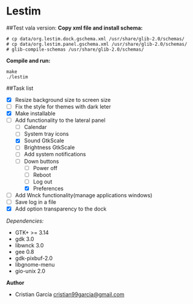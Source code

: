 Lestim
======

##Test vala version:
**Copy xml file and install schema:**
```
# cp data/org.lestim.dock.gschema.xml /usr/share/glib-2.0/schemas/
# cp data/org.lestim.panel.gschema.xml /usr/share/glib-2.0/schemas/
# glib-compile-schemas /usr/share/glib-2.0/schemas/
```

**Compile and run:**
```
make
./lestim
```

##Task list
- [x] Resize background size to screen size
- [ ] Fix the style for themes with dark leter
- [x] Make installable
- [ ] Add functionality to the lateral panel
  - [ ] Calendar
  - [ ] System tray icons
  - [x] Sound GtkScale
  - [ ] Brightness GtkScale
  - [ ] Add system notifications
  - [ ] Down buttons
    - [ ] Power off
    - [ ] Reboot
    - [ ] Log out
    - [x] Preferences
- [ ] Add Wnck functionality(manage applications windows)
- [ ] Save log in a file
- [x] Add option transparency to the dock

*Dependencies:*

 * GTK+ >= 3.14
 * gdk 3.0
 * libwnck 3.0
 * gee 0.8
 * gdk-pixbuf-2.0
 * libgnome-menu
 * gio-unix 2.0

**Author**
 * Cristian García <cristian99garcia@gmail.com>
